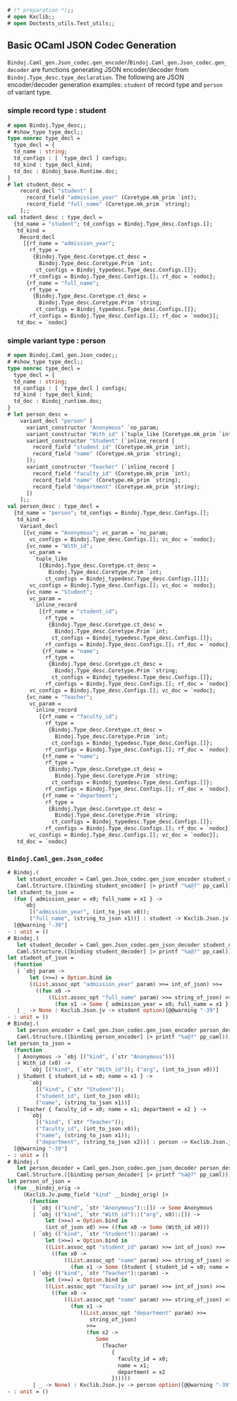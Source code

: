 <!-- Copyright 2022 Kotoi-Xie Consultancy, Inc. This file is a part of the

==== Bindoj (https://kxc.dev/bindoj) ====

software project that is developed, maintained, and distributed by
Kotoi-Xie Consultancy, Inc. (https://kxc.inc) which is also known as KXC.

Licensed under the Apache License, Version 2.0 (the "License"); you may not
use this file except in compliance with the License. You may obtain a copy
of the License at http://www.apache.org/licenses/LICENSE-2.0. Unless required
by applicable law or agreed to in writing, software distributed under the
License is distributed on an "AS IS" BASIS, WITHOUT WARRANTIES OR CONDITIONS
OF ANY KIND, either express or implied. See the License for the specific
language governing permissions and limitations under the License.
                                                                             -->
<!-- Acknowledgements  --- AnchorZ Inc. ---  The current/initial version or a
significant portion of this file is developed under the funding provided by
AnchorZ Inc. to satisfy its needs in its product development workflow.
                                                                             -->
```ocaml
# (* preparation *);;
# open Kxclib;;
# open Doctests_utils.Test_utils;;
```

## Basic OCaml JSON Codec Generation

`Bindoj.Caml_gen.Json_codec.gen_encoder`/`Bindoj.Caml_gen.Json_codec.gen_decoder`
are functions generating JSON encoder/decoder from
`Bindoj.Type_desc.type_declaration`. The following are JSON encoder/decoder
generation examples: `student` of record type and `person` of variant type.

### simple record type : student
```ocaml
# open Bindoj.Type_desc;;
# #show_type type_decl;;
type nonrec type_decl =
  type_decl = {
  td_name : string;
  td_configs : [ `type_decl ] configs;
  td_kind : type_decl_kind;
  td_doc : Bindoj_base.Runtime.doc;
}
# let student_desc =
    record_decl "student" [
      record_field "admission_year" (Coretype.mk_prim `int);
      record_field "full_name" (Coretype.mk_prim `string);
    ];;
val student_desc : type_decl =
  {td_name = "student"; td_configs = Bindoj.Type_desc.Configs.[];
   td_kind =
    Record_decl
     [{rf_name = "admission_year";
       rf_type =
        {Bindoj.Type_desc.Coretype.ct_desc =
          Bindoj.Type_desc.Coretype.Prim `int;
         ct_configs = Bindoj_typedesc.Type_desc.Configs.[]};
       rf_configs = Bindoj.Type_desc.Configs.[]; rf_doc = `nodoc};
      {rf_name = "full_name";
       rf_type =
        {Bindoj.Type_desc.Coretype.ct_desc =
          Bindoj.Type_desc.Coretype.Prim `string;
         ct_configs = Bindoj_typedesc.Type_desc.Configs.[]};
       rf_configs = Bindoj.Type_desc.Configs.[]; rf_doc = `nodoc}];
   td_doc = `nodoc}
```

### simple variant type : person
```ocaml
# open Bindoj.Caml_gen.Json_codec;;
# #show_type type_decl;;
type nonrec type_decl =
  type_decl = {
  td_name : string;
  td_configs : [ `type_decl ] configs;
  td_kind : type_decl_kind;
  td_doc : Bindoj_runtime.doc;
}
# let person_desc =
    variant_decl "person" [
      variant_constructor "Anonymous" `no_param;
      variant_constructor "With_id" (`tuple_like [Coretype.mk_prim `int]);
      variant_constructor "Student" (`inline_record [
        record_field "student_id" (Coretype.mk_prim `int);
        record_field "name" (Coretype.mk_prim `string);
      ]);
      variant_constructor "Teacher" (`inline_record [
        record_field "faculty_id" (Coretype.mk_prim `int);
        record_field "name" (Coretype.mk_prim `string);
        record_field "department" (Coretype.mk_prim `string);
      ])
    ];;
val person_desc : type_decl =
  {td_name = "person"; td_configs = Bindoj.Type_desc.Configs.[];
   td_kind =
    Variant_decl
     [{vc_name = "Anonymous"; vc_param = `no_param;
       vc_configs = Bindoj.Type_desc.Configs.[]; vc_doc = `nodoc};
      {vc_name = "With_id";
       vc_param =
        `tuple_like
          [{Bindoj.Type_desc.Coretype.ct_desc =
             Bindoj.Type_desc.Coretype.Prim `int;
            ct_configs = Bindoj_typedesc.Type_desc.Configs.[]}];
       vc_configs = Bindoj.Type_desc.Configs.[]; vc_doc = `nodoc};
      {vc_name = "Student";
       vc_param =
        `inline_record
          [{rf_name = "student_id";
            rf_type =
             {Bindoj.Type_desc.Coretype.ct_desc =
               Bindoj.Type_desc.Coretype.Prim `int;
              ct_configs = Bindoj_typedesc.Type_desc.Configs.[]};
            rf_configs = Bindoj.Type_desc.Configs.[]; rf_doc = `nodoc};
           {rf_name = "name";
            rf_type =
             {Bindoj.Type_desc.Coretype.ct_desc =
               Bindoj.Type_desc.Coretype.Prim `string;
              ct_configs = Bindoj_typedesc.Type_desc.Configs.[]};
            rf_configs = Bindoj.Type_desc.Configs.[]; rf_doc = `nodoc}];
       vc_configs = Bindoj.Type_desc.Configs.[]; vc_doc = `nodoc};
      {vc_name = "Teacher";
       vc_param =
        `inline_record
          [{rf_name = "faculty_id";
            rf_type =
             {Bindoj.Type_desc.Coretype.ct_desc =
               Bindoj.Type_desc.Coretype.Prim `int;
              ct_configs = Bindoj_typedesc.Type_desc.Configs.[]};
            rf_configs = Bindoj.Type_desc.Configs.[]; rf_doc = `nodoc};
           {rf_name = "name";
            rf_type =
             {Bindoj.Type_desc.Coretype.ct_desc =
               Bindoj.Type_desc.Coretype.Prim `string;
              ct_configs = Bindoj_typedesc.Type_desc.Configs.[]};
            rf_configs = Bindoj.Type_desc.Configs.[]; rf_doc = `nodoc};
           {rf_name = "department";
            rf_type =
             {Bindoj.Type_desc.Coretype.ct_desc =
               Bindoj.Type_desc.Coretype.Prim `string;
              ct_configs = Bindoj_typedesc.Type_desc.Configs.[]};
            rf_configs = Bindoj.Type_desc.Configs.[]; rf_doc = `nodoc}];
       vc_configs = Bindoj.Type_desc.Configs.[]; vc_doc = `nodoc}];
   td_doc = `nodoc}
```

### `Bindoj.Caml_gen.Json_codec`
```ocaml
# Bindoj.(
   let student_encoder = Caml_gen.Json_codec.gen_json_encoder student_desc in
   Caml.Structure.([binding student_encoder] |> printf "%a@?" pp_caml));;
let student_to_json =
  (fun { admission_year = x0; full_name = x1 } ->
     `obj
       [("admission_year", (int_to_json x0));
       ("full_name", (string_to_json x1))] : student -> Kxclib.Json.jv)
  [@@warning "-39"]
- : unit = ()
# Bindoj.(
   let student_decoder = Caml_gen.Json_codec.gen_json_decoder student_desc in
   Caml.Structure.([binding student_decoder] |> printf "%a@?" pp_caml));;
let student_of_json =
  (function
   | `obj param ->
       let (>>=) = Option.bind in
       ((List.assoc_opt "admission_year" param) >>= int_of_json) >>=
         ((fun x0 ->
             ((List.assoc_opt "full_name" param) >>= string_of_json) >>=
               (fun x1 -> Some { admission_year = x0; full_name = x1 })))
   | _ -> None : Kxclib.Json.jv -> student option)[@@warning "-39"]
- : unit = ()
# Bindoj.(
   let person_encoder = Caml_gen.Json_codec.gen_json_encoder person_desc in
   Caml.Structure.([binding person_encoder] |> printf "%a@?" pp_caml));;
let person_to_json =
  (function
   | Anonymous -> `obj [("kind", (`str "Anonymous"))]
   | With_id (x0) ->
       `obj [("kind", (`str "With_id")); ("arg", (int_to_json x0))]
   | Student { student_id = x0; name = x1 } ->
       `obj
         [("kind", (`str "Student"));
         ("student_id", (int_to_json x0));
         ("name", (string_to_json x1))]
   | Teacher { faculty_id = x0; name = x1; department = x2 } ->
       `obj
         [("kind", (`str "Teacher"));
         ("faculty_id", (int_to_json x0));
         ("name", (string_to_json x1));
         ("department", (string_to_json x2))] : person -> Kxclib.Json.jv)
  [@@warning "-39"]
- : unit = ()
# Bindoj.(
   let person_decoder = Caml_gen.Json_codec.gen_json_decoder person_desc in
   Caml.Structure.([binding person_decoder] |> printf "%a@?" pp_caml));;
let person_of_json =
  (fun __bindoj_orig ->
     (Kxclib.Jv.pump_field "kind" __bindoj_orig) |>
       (function
        | `obj (("kind", `str "Anonymous")::[]) -> Some Anonymous
        | `obj (("kind", `str "With_id")::("arg", x0)::[]) ->
            let (>>=) = Option.bind in
            (int_of_json x0) >>= ((fun x0 -> Some (With_id x0)))
        | `obj (("kind", `str "Student")::param) ->
            let (>>=) = Option.bind in
            ((List.assoc_opt "student_id" param) >>= int_of_json) >>=
              ((fun x0 ->
                  ((List.assoc_opt "name" param) >>= string_of_json) >>=
                    (fun x1 -> Some (Student { student_id = x0; name = x1 }))))
        | `obj (("kind", `str "Teacher")::param) ->
            let (>>=) = Option.bind in
            ((List.assoc_opt "faculty_id" param) >>= int_of_json) >>=
              ((fun x0 ->
                  ((List.assoc_opt "name" param) >>= string_of_json) >>=
                    (fun x1 ->
                       ((List.assoc_opt "department" param) >>=
                          string_of_json)
                         >>=
                         (fun x2 ->
                            Some
                              (Teacher
                                 {
                                   faculty_id = x0;
                                   name = x1;
                                   department = x2
                                 })))))
        | _ -> None) : Kxclib.Json.jv -> person option)[@@warning "-39"]
- : unit = ()
```
